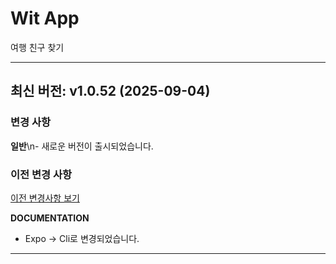 # Wit App

여행 친구 찾기

---

## 최신 버전: v1.0.52 (2025-09-04)

### 변경 사항

**일반**\n- 새로운 버전이 출시되었습니다.

### 이전 변경 사항

[이전 변경사항 보기](PREVIOUS_CHANGES.md)

**DOCUMENTATION**

- Expo -> Cli로 변경되었습니다.

---

<!-- [이전 변경사항 보기](PREVIOUS_CHANGES.md) -->

